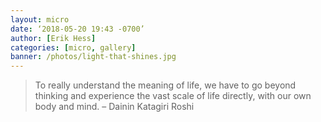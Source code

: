 ```yaml
---
layout: micro
date: ‘2018-05-20 19:43 -0700’
author: [Erik Hess]
categories: [micro, gallery]
banner: /photos/light-that-shines.jpg
---
```


>To really understand the meaning of life, we have to go beyond thinking and experience the vast scale of life directly, with our own body and mind.
>– Dainin Katagiri Roshi 